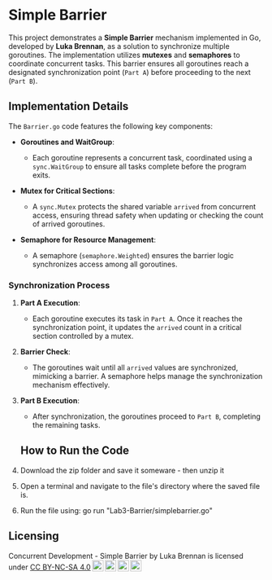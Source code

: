 # Simple Barrier

This project demonstrates a **Simple Barrier** mechanism implemented in Go, developed by **Luka Brennan**, as a solution to synchronize multiple goroutines. The implementation utilizes **mutexes** and **semaphores** to coordinate concurrent tasks. This barrier ensures all goroutines reach a designated synchronization point (`Part A`) before proceeding to the next (`Part B`).

## Implementation Details

The `Barrier.go` code features the following key components:

- **Goroutines and WaitGroup**:
  - Each goroutine represents a concurrent task, coordinated using a `sync.WaitGroup` to ensure all tasks complete before the program exits.

- **Mutex for Critical Sections**:
  - A `sync.Mutex` protects the shared variable `arrived` from concurrent access, ensuring thread safety when updating or checking the count of arrived goroutines.

- **Semaphore for Resource Management**:
  - A semaphore (`semaphore.Weighted`) ensures the barrier logic synchronizes access among all goroutines.

### Synchronization Process

1. **Part A Execution**:
   - Each goroutine executes its task in `Part A`. Once it reaches the synchronization point, it updates the `arrived` count in a critical section controlled by a mutex.

2. **Barrier Check**:
   - The goroutines wait until all `arrived` values are synchronized, mimicking a barrier. A semaphore helps manage the synchronization mechanism effectively.

3. **Part B Execution**:
   - After synchronization, the goroutines proceed to `Part B`, completing the remaining tasks.

   ## How to Run the Code

1. Download the zip folder and save it someware - then unzip it
2. Open a terminal and navigate to the file's directory where the saved file is.
3. Run the file using:
   go run "Lab3-Barrier/simplebarrier.go"


## Licensing

<p xmlns:cc="http://creativecommons.org/ns#" xmlns:dct="http://purl.org/dc/terms/"><span property="dct:title">Concurrent Development - Simple Barrier</span> by <span property="cc:attributionName">Luka Brennan</span> is licensed under <a href="https://creativecommons.org/licenses/by-nc-sa/4.0/?ref=chooser-v1" target="_blank" rel="license noopener noreferrer" style="display:inline-block;">CC BY-NC-SA 4.0<img style="height:22px!important;margin-left:3px;vertical-align:text-bottom;" src="https://mirrors.creativecommons.org/presskit/icons/cc.svg?ref=chooser-v1" alt=""><img style="height:22px!important;margin-left:3px;vertical-align:text-bottom;" src="https://mirrors.creativecommons.org/presskit/icons/by.svg?ref=chooser-v1" alt=""><img style="height:22px!important;margin-left:3px;vertical-align:text-bottom;" src="https://mirrors.creativecommons.org/presskit/icons/nc.svg?ref=chooser-v1" alt=""><img style="height:22px!important;margin-left:3px;vertical-align:text-bottom;" src="https://mirrors.creativecommons.org/presskit/icons/sa.svg?ref=chooser-v1" alt=""></a></p>
